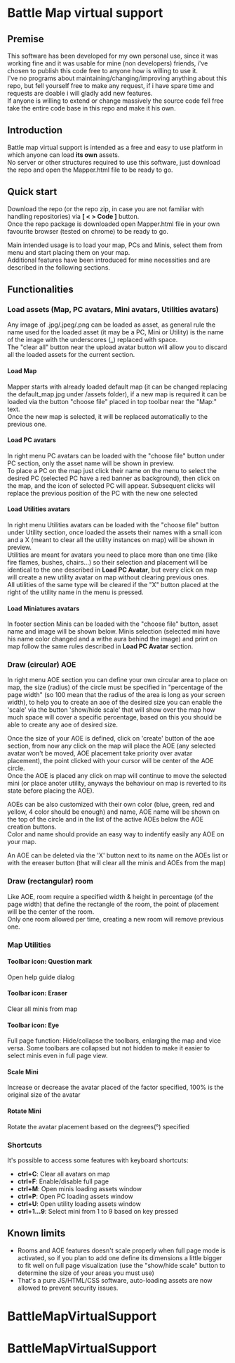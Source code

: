 # Battle Map virtual support
## Premise
This software has been developed for my own personal use, since it was working fine and it was usable for mine (non developers) friends, i've chosen to publish this code free to anyone how is willing to use it.  
I've no programs about maintaining/changing/improving anything about this repo, but fell yourself free to make any request, if i have spare time and requests are doable i will gladly add new features.  
If anyone is willing to extend or change massively the source code fell free take the entire code base in this repo and make it his own. 

## Introduction
Battle map virtual support is intended as a free and easy to use platform in which anyone can load **its own** assets.  
No server or other structures required to use this software, just download the repo and open the Mapper.html file to be ready to go.

## Quick start
Download the repo (or the repo zip, in case you are not familiar with handling repositories) via **[ < > Code ]** button.  
Once the repo package is downloaded open Mapper.html file in your own favourite browser (tested on chrome) to be ready to go.

Main intended usage is to load your map, PCs and Minis, select them from menu and start placing them on your map.  
Additional features have been introduced for mine necessities and are described in the following sections.

## Functionalities
### Load assets (Map, PC avatars, Mini avatars, Utilities avatars)
Any image of .jpg/.jpeg/.png can be loaded as asset, as general rule the name used for the loaded asset (it may be a PC, Mini or Utility) is the name of the image with the underscores (_) replaced with space.  
The "clear all" button near the upload avatar button will allow you to discard all the loaded assets for the current section. 

#### Load Map
Mapper starts with already loaded default map (it can be changed replacing the default_map.jpg under /assets folder), if a new map is required it can be loaded via the button "choose file" placed in top toolbar near the "Map:" text.  
Once the new map is selected, it will be replaced automatically to the previous one.

#### Load PC avatars
In right menu PC avatars can be loaded with the "choose file" button under PC section, only the asset name will be shown in preview.  
To place a PC on the map just click their name on the menu to select the desired PC (selected PC have a red banner as background), then click on the map, and the icon of selected PC will appear. Subsequent clicks will replace the previous position of the PC with the new one selected

#### Load Utilities avatars
In right menu Utilities avatars can be loaded with the "choose file" button under Utility section, once loaded the assets their names with a small icon and a X (meant to clear all the utility instances on map) will be shown in preview.  
Utilities are meant for avatars you need to place more than one time (like fire flames, bushes, chairs...) so their selection and placement will be identical to the one described in **Load PC Avatar**, but every click on map will create a new utility avatar on map without clearing previous ones.  
All utilities of the same type will be cleared if the "X" button placed at the right of the utility name in the menu is pressed.

#### Load Miniatures avatars
In footer section Minis can be loaded with the "choose file" button, asset name and image will be shown below.
Minis selection (selected mini have his name color changed and a withe aura behind the image) and print on map follow the same rules described in **Load PC Avatar** section. 

### Draw (circular) AOE
In right menu AOE section you can define your own circular area to place on map, the size (radius) of the circle must be specified in "percentage of the page width" (so 100 mean that the radius of the area is long as your screen width), to help you to create an aoe of the desired size you can enable the 'scale' via the button
'show/hide scale' that will show over the map how much space will cover a specific percentage, based on this you should be able to create
any aoe of desired size.  

Once the size of your AOE is defined, click on 'create' button of the aoe section, from now any click on the map will place the
AOE (any selected avatar won't be moved, AOE placement take priority over avatar placement), the point clicked with your cursor will be center
of the AOE circle.  
Once the AOE is placed any click on map will continue to move the selected mini (or place anoter utility, anyways the behaviour on map
is reverted to its state before placing the AOE).  

AOEs can be also customized with their own color (blue, green, red and yellow, 4 color should be enough) and name, AOE name will be shown
on the top of the circle and in the list of the active AOEs below the AOE creation buttons.  
Color and name should provide an easy way to indentify easily any AOE on your map.  

An AOE can be deleted via the 'X' button next to its name on the AOEs list or with the ereaser button (that will clear all the minis and
AOEs from the map)

### Draw (rectangular) room
Like AOE, room require a specified width & height in percentage (of the page width) that define the rectangle of the room, the point of placement will be the
center of the room.  
Only one room allowed per time, creating a new room will remove previous one.

### Map Utilities
#### Toolbar icon: Question mark
Open help guide dialog

#### Toolbar icon: Eraser
Clear all minis from map

#### Toolbar icon: Eye 
Full page function: Hide/collapse the toolbars, enlarging the map and vice versa. Some toolbars are collapsed but not hidden to make it easier to select minis even in full page view.

#### Scale Mini
Increase or decrease the avatar placed of the factor specified, 100% is the original size of the avatar

#### Rotate Mini
Rotate the avatar placement based on the degrees(°) specified

### Shortcuts
It's possible to access some features with keyboard shortcuts:
- **ctrl+C**: Clear all avatars on map
- **ctrl+F**: Enable/disable full page
- **ctrl+M**: Open minis loading assets window
- **ctrl+P**: Open PC loading assets window
- **ctrl+U**: Open utility loading assets window
- **ctrl+1...9**: Select mini from 1 to 9 based on key pressed

## Known limits
- Rooms and AOE features doesn't scale properly when full page mode is activated, so if you plan to add one define its dimensions a little bigger to fit well on full page visualization (use the "show/hide scale" button to determine the size of your areas you must use)
- That's a pure JS/HTML/CSS software, auto-loading assets are now allowed to prevent security issues. 
# BattleMapVirtualSupport
# BattleMapVirtualSupport
